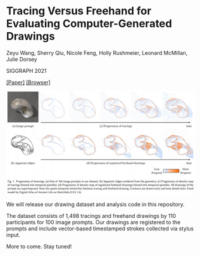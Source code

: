 # Tracing Versus Freehand for Evaluating Computer-Generated Drawings

Zeyu Wang, Sherry Qiu, Nicole Feng, Holly Rushmeier, Leonard McMillan, Julie Dorsey

SIGGRAPH 2021

[[Paper]](https://graphics.cs.yale.edu/sites/default/files/tracing-vs-freehand.pdf)
[[Browser]](http://tracer.cs.yale.edu:8000/tracing-vs-freehand/)

![teaser](teaser.jpg)

We will release our drawing dataset and analysis code in this repository.

The dataset consists of 1,498 tracings and freehand drawings by 110 participants for 100 image prompts. Our drawings are registered to the prompts and include vector-based timestamped strokes collected via stylus input.

More to come. Stay tuned!
